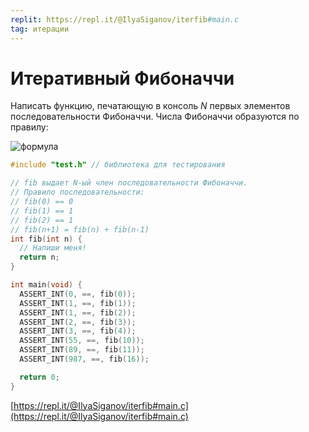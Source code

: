 ```yaml
---
replit: https://repl.it/@IlyaSiganov/iterfib#main.c
tag: итерации
---
```


# Итеративный Фибоначчи

Написать функцию, печатающую в консоль $N$ первых элементов последовательности Фибоначчи. Числа Фибоначчи образуются по правилу:

<!-- $$a_1 = 1, \\ a_2 = 1, \\ a_{i+1}=a_i + a_{i-1}$$ -->
![формула](https://render.githubusercontent.com/render/math?math=a_1%20%3D%201%2C%20%5C%5C%20a_2%20%3D%201%2C%20%5C%5C%20a_%7Bi%2B1%7D%3Da_i%20%2B%20a_%7Bi-1%7D)

```c
#include "test.h" // библиотека для тестирования

// fib выдает N-ый член последовательности Фибоначчи.
// Правило последовательности:
// fib(0) == 0
// fib(1) == 1
// fib(2) == 1
// fib(n+1) = fib(n) + fib(n-1)
int fib(int n) {
  // Напиши меня!
  return n;
}

int main(void) {
  ASSERT_INT(0, ==, fib(0));
  ASSERT_INT(1, ==, fib(1));
  ASSERT_INT(1, ==, fib(2));
  ASSERT_INT(2, ==, fib(3));
  ASSERT_INT(3, ==, fib(4));
  ASSERT_INT(55, ==, fib(10));
  ASSERT_INT(89, ==, fib(11));
  ASSERT_INT(987, ==, fib(16));

  return 0;
}
```

[https://repl.it/@IlyaSiganov/iterfib#main.c](https://repl.it/@IlyaSiganov/iterfib#main.c)
